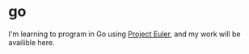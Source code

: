 # go

I'm learning to program in Go using [Project Euler](https://projecteuler.net/archives), and my work will be availible here.
